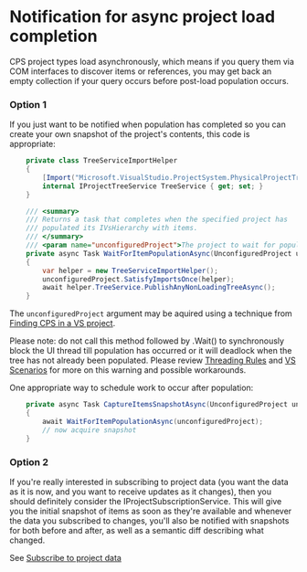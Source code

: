 Notification for async project load completion
==============================================

CPS project types load asynchronously, which means if you query them via
COM interfaces to discover items or references, you may get back an empty
collection if your query occurs before post-load population occurs. 


### Option 1

If you just want to be notified when population has completed so you can
create your own snapshot of the project's contents, this code is appropriate:

```csharp
    private class TreeServiceImportHelper
    {
        [Import("Microsoft.VisualStudio.ProjectSystem.PhysicalProjectTreeService")]
        internal IProjectTreeService TreeService { get; set; }
    }

    /// <summary>
    /// Returns a task that completes when the specified project has
    /// populated its IVsHierarchy with items.
    /// </summary>
    /// <param name="unconfiguredProject">The project to wait for population.</param>
    private async Task WaitForItemPopulationAsync(UnconfiguredProject unconfiguredProject)
    {
        var helper = new TreeServiceImportHelper();
        unconfiguredProject.SatisfyImportsOnce(helper);
        await helper.TreeService.PublishAnyNonLoadingTreeAsync();
    }
```

The `unconfiguredProject` argument may be aquired using a technique from
[Finding CPS in a VS project](Finding_CPS_in_a_VS_project.md).

Please note: do not call this method followed by .Wait() to synchronously
block the UI thread till population has occurred or it will deadlock
when the tree has not already been populated. Please review 
[Threading Rules](3_Threading_Rules.md) and [VS Scenarios](CookBook.md)
for more on this warning and possible workarounds.

One appropriate way to schedule work to occur after population:

```csharp
    private async Task CaptureItemsSnapshotAsync(UnconfiguredProject unconfiguredProject)
    {
        await WaitForItemPopulationAsync(unconfiguredProject);
        // now acquire snapshot
    }
```

### Option 2

If you're really interested in subscribing to project data (you want the
data as it is now, and you want to receive updates as it changes), then
you should definitely consider the IProjectSubscriptionService. This will
give you the initial snapshot of items as soon as they're available and
whenever the data you subscribed to changes, you'll also be notified with
snapshots for both before and after, as well as a semantic diff describing
what changed.

See [Subscribe to project data](Subscribe_to_project_data.md)
